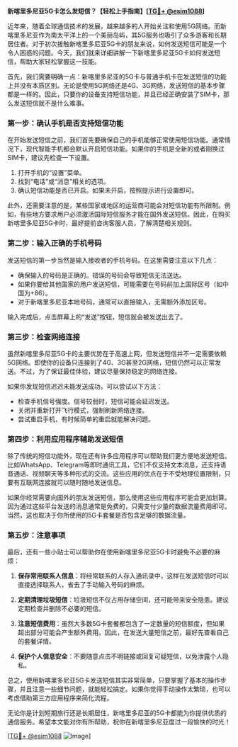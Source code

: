 **新喀里多尼亚5G卡怎么发短信？【轻松上手指南】[[TG💪+ @esim1088](https://t.me/s/esim1088)]**

近年来，随着全球通信技术的发展，越来越多的人开始关注和使用5G网络。而新喀里多尼亚作为南太平洋上的一个美丽岛屿，其5G服务也吸引了众多游客和长期居住者。对于初次接触新喀里多尼亚5G卡的朋友来说，如何发送短信可能是一个令人困惑的问题。今天，我们就来详细讲解一下新喀里多尼亚5G卡如何发送短信，帮助大家轻松掌握这一技能。

首先，我们需要明确一点：新喀里多尼亚的5G卡与普通手机卡在发送短信的功能上并没有本质区别。无论是使用5G网络还是4G、3G网络，发送短信的基本步骤都是一样的。因此，只要你的设备支持短信功能，并且已经正确安装了SIM卡，那么发送短信就不是什么难事。

### **第一步：确认手机是否支持短信功能**

在开始发送短信之前，我们首先要确保自己的手机能够正常使用短信功能。通常情况下，现代智能手机都会默认开启短信功能。如果你的手机是全新的或者刚换过SIM卡，建议先检查一下设置。

1. 打开手机的“设置”菜单。
2. 找到“电话”或“消息”相关的选项。
3. 确认短信功能是否已开启。如果未开启，按照提示进行设置即可。

此外，还需要注意的是，某些国家或地区的运营商可能会对短信功能有所限制。例如，有些地方要求用户必须激活国际短信服务才能在国外发送短信。因此，在购买新喀里多尼亚5G卡时，最好提前咨询客服人员，了解清楚相关规则。

### **第二步：输入正确的手机号码**

发送短信的第一步当然是输入接收者的手机号码。在这里需要注意以下几点：

- 确保输入的号码是正确的。错误的号码会导致短信无法送达。
- 如果你要给其他国家的用户发送短信，可能需要在号码前加上国际区号（如中国为+86）。
- 对于新喀里多尼亚本地号码，通常可以直接输入，无需额外添加区号。

输入完成后，点击屏幕上的“发送”按钮，短信就会被发送出去了。

### **第三步：检查网络连接**

虽然新喀里多尼亚5G卡的主要优势在于高速上网，但发送短信并不一定需要依赖5G网络。即使你的设备只连接到了4G、3G甚至2G网络，短信仍然可以正常发送。不过，为了保证最佳体验，建议尽量保持稳定的网络连接。

如果你发现短信迟迟未能发送成功，可以尝试以下方法：

- 检查手机信号强度。信号较弱时，短信可能会延迟发送。
- 关闭并重新打开飞行模式，强制刷新网络连接。
- 尝试重启手机，有时候简单的重启就能解决问题。

### **第四步：利用应用程序辅助发送短信**

除了传统的短信功能外，现在还有许多应用程序可以帮助我们更方便地发送短信。比如WhatsApp、Telegram等即时通讯工具，它们不仅支持文本消息，还支持语音通话、视频聊天等多种形式的交流。这些应用的优点在于不受地理位置限制，只要有互联网连接就可以随时随地发送信息。

如果你经常需要向国外的朋友发送短信，那么使用这些应用程序可能会更加划算。因为通过这些平台发送的消息通常是免费的，只需支付少量的数据流量费用即可。当然，这也取决于你所使用的5G卡套餐是否包含足够的数据流量。

### **第五步：注意事项**

最后，还有一些小贴士可以帮助你在使用新喀里多尼亚5G卡时避免不必要的麻烦：

1. **保存常用联系人信息**：将经常联系的人存入通讯录中，这样在发送短信时可以直接选择联系人，省去了手动输入号码的麻烦。
   
2. **定期清理垃圾短信**：垃圾短信不仅占用存储空间，还可能带来安全隐患。建议定期检查并删除不必要的短信。

3. **注意短信费用**：虽然大多数5G卡套餐都包含了一定数量的短信额度，但如果超出部分可能会产生额外费用。因此，在发送大量短信之前，最好先查看自己的套餐详情。

4. **保护个人信息安全**：不要随意点击不明链接或回复可疑短信，以免泄露个人隐私。

总之，使用新喀里多尼亚5G卡发送短信其实非常简单，只要掌握了基本的操作步骤，并且注意一些细节问题，就能轻松搞定。如果你觉得手动操作太繁琐，也可以考虑借助第三方应用程序来简化流程。

无论你是计划短期旅行还是长期居住，新喀里多尼亚的5G卡都能为你提供优质的通信服务。希望本文能对你有所帮助，祝你在新喀里多尼亚度过一段愉快的时光！

[[TG💪+ @esim1088](https://t.me/s/esim1088) ![Image](https://i.postimg.cc/4NQfJmqS/Snipaste-2025-05-13-00-14-12.png)]